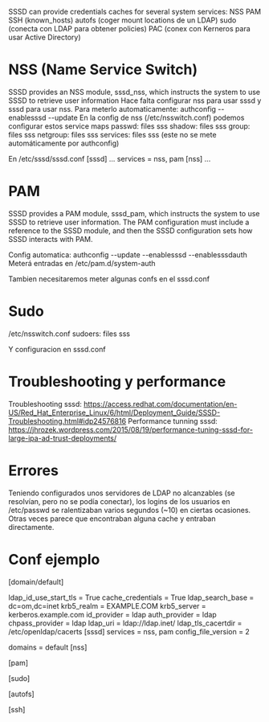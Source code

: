 SSSD can provide credentials caches for several system services:
 NSS
 PAM
 SSH (known_hosts)
 autofs (coger mount locations de un LDAP)
 sudo (conecta con LDAP para obtener policies)
 PAC (conex con Kerneros para usar Active Directory)


# NSS (Name Service Switch)
SSSD provides an NSS module, sssd_nss, which instructs the system to use SSSD to retrieve user information
Hace falta configurar nss para usar sssd y sssd para usar nss.
Para meterlo automaticamente: authconfig --enablesssd --update
En la config de nss (/etc/nsswitch.conf) podemos configurar estos service maps
passwd:     files sss
shadow:     files sss
group:      files sss
netgroup:   files sss
services:   files sss (este no se mete automáticamente por authconfig)

En /etc/sssd/sssd.conf
[sssd]
...
services = nss, pam
[nss]
...


# PAM
SSSD provides a PAM module, sssd_pam, which instructs the system to use SSSD to retrieve user information. The PAM configuration must include a reference to the SSSD module, and then the SSSD configuration sets how SSSD interacts with PAM.

Config automatica: authconfig --update --enablesssd --enablesssdauth
Meterá entradas en /etc/pam.d/system-auth

Tambien necesitaremos meter algunas confs en el sssd.conf


# Sudo
/etc/nsswitch.conf
sudoers: files sss

Y configuracion en sssd.conf




# Troubleshooting y performance
Troubleshooting sssd: https://access.redhat.com/documentation/en-US/Red_Hat_Enterprise_Linux/6/html/Deployment_Guide/SSSD-Troubleshooting.html#idp24576816
Performance tunning sssd: https://jhrozek.wordpress.com/2015/08/19/performance-tuning-sssd-for-large-ipa-ad-trust-deployments/


# Errores
Teniendo configurados unos servidores de LDAP no alcanzables (se resolvían, pero no se podía conectar), los logins de los usuarios en /etc/passwd se ralentizaban varios segundos (~10) en ciertas ocasiones. Otras veces parece que encontraban alguna cache y entraban directamente.


# Conf ejemplo

[domain/default]

ldap_id_use_start_tls = True
cache_credentials = True
ldap_search_base = dc=om,dc=inet
krb5_realm = EXAMPLE.COM
krb5_server = kerberos.example.com
id_provider = ldap
auth_provider = ldap
chpass_provider = ldap
ldap_uri = ldap://ldap.inet/
ldap_tls_cacertdir = /etc/openldap/cacerts
[sssd]
services = nss, pam
config_file_version = 2

domains = default
[nss]

[pam]

[sudo]

[autofs]

[ssh]
